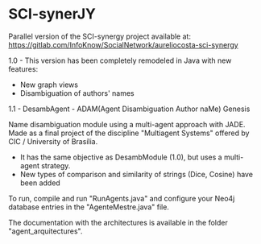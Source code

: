 # SCI-synerJY

Parallel version of the SCI-synergy project available at: https://gitlab.com/InfoKnow/SocialNetwork/aureliocosta-sci-synergy

1.0 - This version has been completely remodeled in Java with new features:

- New graph views
- Disambiguation of authors' names 

1.1 - DesambAgent - ADAM(Agent Disambiguation Author naMe) Genesis

Name disambiguation module using a multi-agent approach with JADE. Made as a final project of the discipline "Multiagent Systems" offered by CIC / University of Brasília.


- It has the same objective as DesambModule (1.0), but uses a multi-agent strategy.
- New types of comparison and similarity of strings (Dice, Cosine) have been added

To run, compile and run "RunAgents.java" and configure your Neo4j database entries in the "AgenteMestre.java" file.

The documentation with the architectures is available in the folder "agent_arquitectures".

